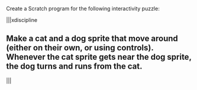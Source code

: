 Create a Scratch program for the following interactivity puzzle:

|||xdiscipline
## Make a cat and a dog sprite that move around (either on their own, or using controls). Whenever the cat sprite gets near the dog sprite, the dog turns and runs from the cat.
|||